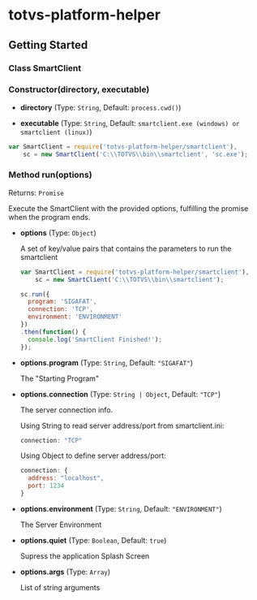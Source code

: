 # totvs-platform-helper

> 

## Getting Started



### Class **SmartClient**

### Constructor(directory, executable)

+ **directory** (Type: `String`, Default: `process.cwd()`)

+ **executable** (Type: `String`, Default: `smartclient.exe (windows) or smartclient (linux)`)

```js
var SmartClient = require('totvs-platform-helper/smartclient'),
    sc = new SmartClient('C:\\TOTVS\\bin\\smartclient', 'sc.exe');
```

### Method **run**(options) 
Returns: `Promise`

Execute the SmartClient with the provided options, fulfilling the promise when the program ends.

+ **options** (Type: `Object`)

  A set of key/value pairs that contains the parameters to run the smartclient

  ```js
  var SmartClient = require('totvs-platform-helper/smartclient'),
      sc = new SmartClient('C:\\TOTVS\\bin\\smartclient');

  sc.run({
    program: 'SIGAFAT',
    connection: 'TCP',
    environment: 'ENVIRONMENT'
  })
  .then(function() {
    console.log('SmartClient Finished!');
  });
  ```

+ **options.program** (Type: `String`, Default: `"SIGAFAT"`)

  The "Starting Program"

+ **options.connection** (Type: `String | Object`, Default: `"TCP"`)

  The server connection info.

  Using String to read server address/port from smartclient.ini:
  ```js 
  connection: "TCP"
  ```

  Using Object to define server address/port:
  ```js 
  connection: {
    address: "localhost",
    port: 1234
  }
  ```

+ **options.environment** (Type: `String`, Default: `"ENVIRONMENT"`)

  The Server Environment

+ **options.quiet** (Type: `Boolean`, Default: `true`)

  Supress the application Splash Screen

+ **options.args** (Type: `Array`)

  List of string arguments
